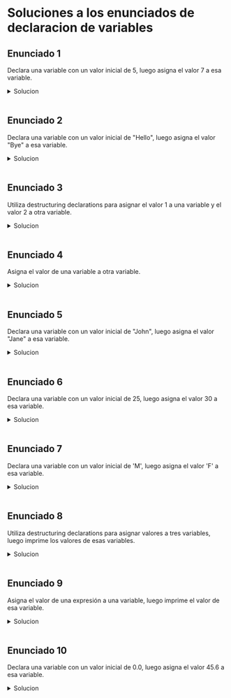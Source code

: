 # Soluciones a los enunciados de declaracion de variables

## Enunciado 1

Declara una variable con un valor inicial de 5, luego asigna el valor 7 a esa variable.

<details>
  <summary>Solucion</summary>

```kotlin
fun main() {
    var numero = 5
    numero = 7
    print(numero)
}
```

Salida: 
```kotlin
12
```
</details>
<br>

## Enunciado 2

Declara una variable con un valor inicial de "Hello", luego asigna el valor "Bye" a esa variable.

<details>
  <summary>Solucion</summary>

  ```kotlin
fun main() {
    var saludo = "Hello"
    saludo = "Bye"
    print(saludo)
}
```

Salida:

```kotlin
Bye
```
</details>
<br>

## Enunciado 3

Utiliza destructuring declarations para asignar el valor 1 a una variable y el valor 2 a otra variable.

<details>
  <summary>Solucion</summary>

```kotlin
fun main() {
    val (num1, num2) = Pair(1, 2)
    print("""
        primer numero: $num1
        segundo numero: $num2
    """.trimIndent())
}
```

Salida:

```kotlin
primer numero: 1
segundo numero: 2
```
</details>
<br>

## Enunciado 4

Asigna el valor de una variable a otra variable.

<details>
  <summary>Solucion</summary>
  
```kotlin
fun main() {
    val variablePrincipal = "valor"
    val variableSecundaria = variablePrincipal
    print("el valor de la variable principal: $variablePrincipal\n" +
          "es igual al valor de la variable secundaria: $variableSecundaria")
}
```

Salida:

```kotlin
el valor de la variable principal: valor
es igual al valor de la variable secundaria: valor
```
</details>
<br>

## Enunciado 5

Declara una variable con un valor inicial de "John", luego asigna el valor "Jane" a esa variable.

<details>
  <summary>Solucion</summary>
  
  ```kotlin
fun main() {
    var nombre = "John"
    nombre = "Jane"
    print("el nombre ha cambiado a $nombre")
}
```

Salida:

```kotlin
el nombre ha cambiado a Jane
```
</details>
<br>

## Enunciado 6

Declara una variable con un valor inicial de 25, luego asigna el valor 30 a esa variable.

<details>
  <summary>Solucion</summary>
  
  ```kotlin
fun main() {
    var numero = 25
    numero = 30
    print("el numero ha aumentado su valor a $numero")
}
```

Salida:

```kotlin
el numero ha aumentado su valor a 30
```
</details>
<br>

## Enunciado 7

Declara una variable con un valor inicial de 'M', luego asigna el valor 'F' a esa variable.

<details>
  <summary>Solucion</summary>
  
```kotlin
fun main() {
    var inicial: Char = 'M'
    inicial = 'F'
    print("ahora la inicial es $inicial")
}
```

Salida:

```kotlin
ahora la inicial es F
```

</details>
<br>

## Enunciado 8

Utiliza destructuring declarations para asignar valores a tres variables, luego imprime los valores de esas variables.

<details>
  <summary>Solucion</summary>
  
  ```kotlin
fun main() {
    //la funcion Pair solo acepta 2 variables
    val (nombre, edad) = Pair("John", 3) // esto esta bien
    // asignarle 3 causaria error
    val (nombre, apellido, edad) = Pair("John","Smith", 3)
}
```

Salida:

```kotlin
Kotlin: Destructuring declaration initializer of type Pair<String, String> must have a 'component3()' function
```

Aqui hay dos posibles soluciones

Solucion 1.

```kotlin
fun main() {
    val lista = listOf(1, 2, 3)
    val (uno, dos, tres) = lista
    print("lista de numero: $uno, $dos, $tres")
}
```

Salida:

```kotlin
lista de numeros: 1, 2, 3
```

Solucion 2.

```kotlin
fun main() {
    data class Persona(val nombre: String, val apellido: String, val edad: Int)
    val myPerson = Persona("John", "Doe", 25)
    val (nombre, apellido, edad) = myPerson
    print("Datos: $nombre $apellido, $edad")

}
```

Saluda

```kotlin
Datos: Jonh Doe, 25
```

Una data class en Kotlin es una clase especial que se utiliza para contener datos. Estas clases tienen como principal función almacenar y proporcionar acceso a los datos, y suelen tener pocas o ninguna lógica de negocio.

La principal diferencia de las data class con las clases normales es que las primeras tienen un conjunto de funciones y operadores sobrecargados de manera automática, como:

* `toString()`: devuelve una representación en cadena de caracteres del objeto.
* `equals()`: determina si dos objetos son iguales.
* `hashCode()`: devuelve un valor hash para el objeto.
* `copy()`: Crea una copia del objeto con valores opcionales modificados
* `componentN()`: permite desestructurar el objeto en una serie de variables individuales.

Al declarar una data class se debe utilizar la palabra reservada data y se recomienda tener al menos una propiedad en el constructor.

```kotlin
data class Person(val name: String, val age: Int)
```

Al utilizar data class se puede reducir el código necesario para implementar las funciones mencionadas anteriormente y se puede enfocar en la lógica de negocio de la aplicación.
</details>
<br>

## Enunciado 9

Asigna el valor de una expresión a una variable, luego imprime el valor de esa variable.

<details>
  <summary>Solucion</summary>
  
```kotlin
fun main() {
    val expresion = 10 + 12
    print("el valor de la expresion es $expresion")
}
```

Salida:

```kotlin
el valor de la expresion es 22
```
</details>
<br>


## Enunciado 10

Declara una variable con un valor inicial de 0.0, luego asigna el valor 45.6 a esa variable.

<details>
  <summary>Solucion</summary>
  
```kotlin
fun main() {
    var valorDouble = 0.0
    valorDouble = 45.6
    print("el valor double es $valorDouble")
}
```

Salida

```kotlin
el valor double es 45.6
```
</details>
<br>
